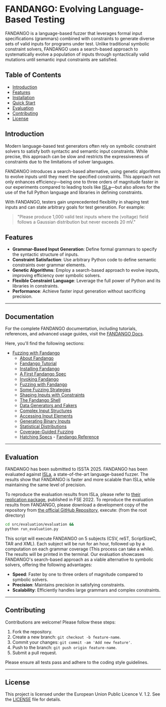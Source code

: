 # FANDANGO: Evolving Language-Based Testing

FANDANGO is a language-based fuzzer that leverages formal input specifications (grammars) combined with constraints to generate diverse sets of valid inputs for programs under test. Unlike traditional symbolic constraint solvers, FANDANGO uses a search-based approach to systematically evolve a population of inputs through syntactically valid mutations until semantic input constraints are satisfied.

## Table of Contents

- [Introduction](#introduction)
- [Features](#features)
- [Installation](#installation)
- [Quick Start](#quick-start)
- [Evaluation](#evaluation)
- [Contributing](#contributing)
- [License](#license)

## Introduction

Modern language-based test generators often rely on symbolic constraint solvers to satisfy both syntactic and semantic input constraints. While precise, this approach can be slow and restricts the expressiveness of constraints due to the limitations of solver languages.

FANDANGO introduces a search-based alternative, using genetic algorithms to evolve inputs until they meet the specified constraints. This approach not only enhances efficiency—being one to three orders of magnitude faster in our experiments compared to leading tools like [ISLa](https://github.com/rindPHI/isla/tree/ESEC_FSE_22)—but also allows for the use of the full Python language and libraries in defining constraints.

With FANDANGO, testers gain unprecedented flexibility in shaping test inputs and can state arbitrary goals for test generation. For example:

> "Please produce 1,000 valid test inputs where the ⟨voltage⟩ field follows a Gaussian distribution but never exceeds 20 mV."

## Features

- **Grammar-Based Input Generation**: Define formal grammars to specify the syntactic structure of inputs.
- **Constraint Satisfaction**: Use arbitrary Python code to define semantic constraints over grammar elements.
- **Genetic Algorithms**: Employ a search-based approach to evolve inputs, improving efficiency over symbolic solvers.
- **Flexible Constraint Language**: Leverage the full power of Python and its libraries in constraints.
- **Performance**: Achieve faster input generation without sacrificing precision.

---

## Documentation

For the complete FANDANGO documentation, including tutorials, references, and advanced usage guides, visit the [FANDANGO Docs](https://fandango-fuzzer.github.io/fandango/Intro.html).

Here, you'll find the following sections:

   - [Fuzzing with Fandango](https://fandango-fuzzer.github.io/fandango/Intro.html)
       - [About Fandango](https://fandango-fuzzer.github.io/fandango/About.html)
       - [Fandango Tutorial](https://fandango-fuzzer.github.io/fandango/Tutorial.html)
       - [Installing Fandango](https://fandango-fuzzer.github.io/fandango/Installing.html)
       - [A First Fandango Spec](https://fandango-fuzzer.github.io/fandango/FirstSpec.html)
       - [Invoking Fandango](https://fandango-fuzzer.github.io/fandango/Invoking.html)
       - [Fuzzing with Fandango](https://fandango-fuzzer.github.io/fandango/Fuzzing.html)
       - [Some Fuzzing Strategies](https://fandango-fuzzer.github.io/fandango/Strategies.html)
       - [Shaping Inputs with Constraints](https://fandango-fuzzer.github.io/fandango/Constraints.html)
       - [The Fandango Shell](https://fandango-fuzzer.github.io/fandango/Shell.html)
       - [Data Generators and Fakers](https://fandango-fuzzer.github.io/fandango/Generators.html)
       - [Complex Input Structures](https://fandango-fuzzer.github.io/fandango/Recursive.html)
       - [Accessing Input Elements](https://fandango-fuzzer.github.io/fandango/Paths.html)
       - [Generating Binary Inputs](https://fandango-fuzzer.github.io/fandango/Binary.html)
       - [Statistical Distributions](https://fandango-fuzzer.github.io/fandango/Distributions.html)
       - [Coverage-Guided Fuzzing](https://fandango-fuzzer.github.io/fandango/Whitebox.html)
       - [Hatching Specs](https://fandango-fuzzer.github.io/fandango/Hatching.html)
    - [Fandango Reference](https://fandango-fuzzer.github.io/fandango/Reference.html)

---

## Evaluation

FANDANGO has been submitted to ISSTA 2025. FANDANGO has been evaluated against [ISLa](https://github.com/rindPHI/isla/tree/ESEC_FSE_22), a state-of-the-art language-based fuzzer. The results show that FANDANGO is faster and more scalable than ISLa, while maintaining the same level of precision.

To reproduce the evaluation results from ISLa, please refer to [their replication package](https://dl.acm.org/do/10.1145/3554336/full/), published in FSE 2022.
To reproduce the evaluation results from FANDANGO, please download a development copy of the repository from [the official GitHub Repository](https://github.com/fandango-fuzzer/fandango), execute: (from the root directory)

```bash
cd src/evaluation/evaluation &&
python run_evaluation.py
```

This script will execute FANDANGO on 5 subjects (CSV, reST, ScriptSizeC, TAR and XML). Each subject will be run for an hour, followed up by a computation on each grammar coverage (This process can take a while). The results will be printed in the terminal. Our evaluation showcases FANDANGO's search-based approach as a viable alternative to symbolic solvers, offering the following advantages:

- **Speed**: Faster by one to three orders of magnitude compared to symbolic solvers.
- **Precision**: Maintains precision in satisfying constraints.
- **Scalability**: Efficiently handles large grammars and complex constraints.

---

## Contributing

Contributions are welcome! Please follow these steps:

1. Fork the repository.
2. Create a new branch: `git checkout -b feature-name`.
3. Commit your changes: `git commit -am 'Add new feature'`.
4. Push to the branch: `git push origin feature-name`.
5. Submit a pull request.

Please ensure all tests pass and adhere to the coding style guidelines.

---

## License

This project is licensed under the European Union Public Licence V. 1.2. See the [LICENSE](https://github.com/fandango-fuzzer/fandango/blob/main/LICENSE.md) file for details.